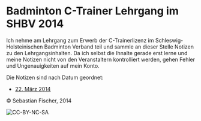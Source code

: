 # Badminton C-Trainer Lehrgang im SHBV 2014

Ich nehme am Lehrgang zum Erwerb der C-Trainerlizenz im Schleswig-
Holsteinischen Badminton Verband teil und sammle an dieser Stelle
Notizen zu den Lehrgangsinhalten. Da ich selbst die Ihnalte gerade
erst lerne und meine Notizen nicht von den Veranstaltern kontrolliert
werden, gehen Fehler und Ungenauigkeiten auf mein Konto.

Die Notizen sind nach Datum geordnet:

  * [22. März 2014](2014.03.22.markdown)

© Sebastian Fischer, 2014

![CC-BY-NC-SA](http://i.creativecommons.org/l/by-nc-sa/4.0/80x15.png)

